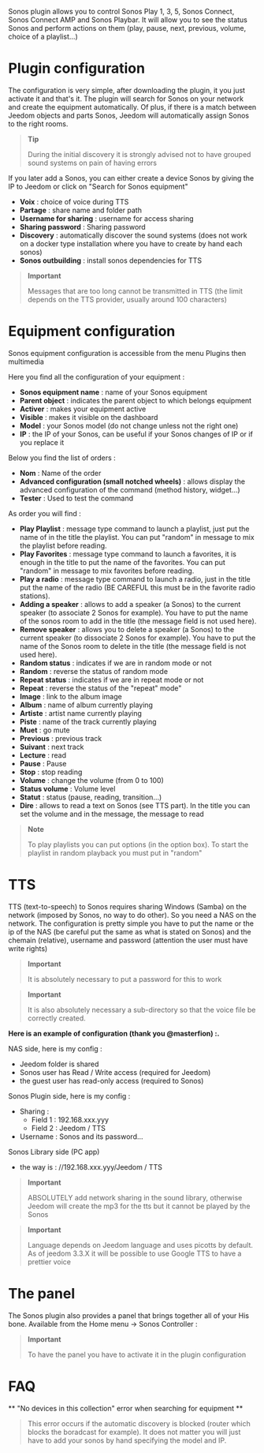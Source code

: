 Sonos plugin allows you to control Sonos Play 1, 3, 5, Sonos Connect,
Sonos Connect AMP and Sonos Playbar. It will allow you to see the status
Sonos and perform actions on them (play, pause, next,
previous, volume, choice of a playlist…)

# Plugin configuration

The configuration is very simple, after downloading the plugin, it
you just activate it and that&#39;s it. The plugin will search for
Sonos on your network and create the equipment automatically. Of
plus, if there is a match between Jeedom objects and parts
Sonos, Jeedom will automatically assign Sonos to the right
rooms.

> **Tip**
>
> During the initial discovery it is strongly advised not to have grouped sound systems on pain of having errors

If you later add a Sonos, you can either create a device
Sonos by giving the IP to Jeedom or click on "Search for
Sonos equipment"

-   **Voix** : choice of voice during TTS
-   **Partage** : share name and folder path
-   **Username for sharing** : username for
    access sharing
-   **Sharing password** : Sharing password
-   **Discovery** : automatically discover the sound systems (does not work
    on a docker type installation where you have to create by hand
    each sonos)
-   **Sonos outbuilding** : install sonos dependencies for TTS

> **Important**
>
> Messages that are too long cannot be transmitted in TTS (the limit
> depends on the TTS provider, usually around 100 characters)

# Equipment configuration

Sonos equipment configuration is accessible from the menu
Plugins then multimedia

Here you find all the configuration of your equipment :

-   **Sonos equipment name** : name of your Sonos equipment
-   **Parent object** : indicates the parent object to which belongs
    equipment
-   **Activer** : makes your equipment active
-   **Visible** : makes it visible on the dashboard
-   **Model** : your Sonos model (do not change unless
    not the right one)
-   **IP** : the IP of your Sonos, can be useful if your Sonos changes
    of IP or if you replace it

Below you find the list of orders :

-   **Nom** : Name of the order
-   **Advanced configuration (small notched wheels)** : allows
    display the advanced configuration of the command (method
    history, widget…)
-   **Tester** : Used to test the command

As order you will find :

-   **Play Playlist** : message type command to launch
    a playlist, just put the name of in the title
    the playlist. You can put "random" in message to mix
    the playlist before reading.
-   **Play Favorites** :  message type command to launch
    a favorites, it is enough in the title to put the name of the favorites. You
    can put "random" in message to mix favorites before reading.
-   **Play a radio** : message type command to launch
    a radio, just in the title put the name of the radio
    (BE CAREFUL this must be in the favorite radio stations).
-   **Adding a speaker** : allows to add a speaker
    (a Sonos) to the current speaker (to associate 2 Sonos
    for example). You have to put the name of the sonos room to add
    in the title (the message field is not used here).
-   **Remove speaker** : allows you to delete a speaker
    (a Sonos) to the current speaker (to dissociate 2 Sonos
    for example). You have to put the name of the Sonos room to delete
    in the title (the message field is not used here).
-   **Random status** : indicates if we are in random mode or not
-   **Random** : reverse the status of random mode
-   **Repeat status** : indicates if we are in repeat mode or not
-   **Repeat** : reverse the status of the "repeat" mode"
-   **Image** : link to the album image
-   **Album** : name of album currently playing
-   **Artiste** : artist name currently playing
-   **Piste** : name of the track currently playing
-   **Muet** : go mute
-   **Previous** : previous track
-   **Suivant** : next track
-   **Lecture** : read
-   **Pause** : Pause
-   **Stop** : stop reading
-   **Volume** : change the volume (from 0 to 100)
-   **Status volume** : Volume level
-   **Statut** : status (pause, reading, transition…)
-   **Dire** : allows to read a text on Sonos (see TTS part).
    In the title you can set the volume and in the message, the
    message to read

> **Note**
>
> To play playlists you can put options (in the
> option box). To start the playlist in random playback you must
> put in "random"

# TTS

TTS (text-to-speech) to Sonos requires sharing
Windows (Samba) on the network (imposed by Sonos, no way to do
other). So you need a NAS on the network. The configuration is
pretty simple you have to put the name or the ip of the NAS (be careful
put the same as what is stated on Sonos) and the chemain
(relative), username and password (attention
the user must have write rights)

> **Important**
>
> It is absolutely necessary to put a password for this to work

> **Important**
>
> It is also absolutely necessary a sub-directory so that the voice file
> be correctly created.

**Here is an example of configuration (thank you @masterfion) :.**

NAS side, here is my config :

-   Jeedom folder is shared
-   Sonos user has Read / Write access (required
    for Jeedom)
-   the guest user has read-only access (required to
    Sonos)

Sonos Plugin side, here is my config :

-   Sharing :
    -   Field 1 : 192.168.xxx.yyy
    -   Field 2 : Jeedom / TTS
-   Username : Sonos and its password…

Sonos Library side (PC app)
-   the way is : //192.168.xxx.yyy/Jeedom / TTS

> **Important**
>
> ABSOLUTELY add network sharing in the sound library, otherwise Jeedom will create the mp3 for the tts but it cannot be played by the Sonos

> **Important**
>
> Language depends on Jeedom language and uses picotts by default. As of jeedom 3.3.X it will be possible to use Google TTS to have a prettier voice


# The panel

The Sonos plugin also provides a panel that brings together all of your
His bone. Available from the Home menu → Sonos Controller :

> **Important**
>
> To have the panel you have to activate it in the plugin configuration

# FAQ

** "No devices in this collection" error when searching for equipment **
>
> This error occurs if the automatic discovery is blocked (router which blocks the boradcast for example). It does not matter you will just have to add your sonos by hand specifying the model and IP.
